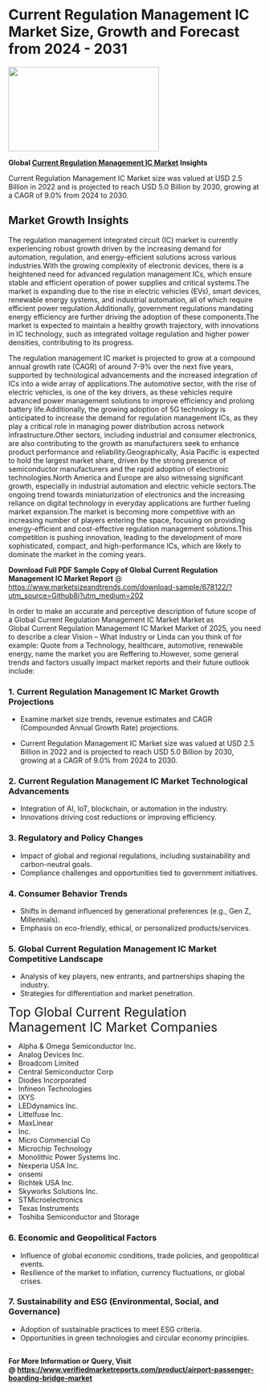 <H1>Current Regulation Management IC Market Size, Growth and Forecast from 2024 - 2031</H1><img class="aligncenter size-medium wp-image-584254" src="https://thirdeyenews.in/wp-content/uploads/2024/09/Global-Market-Research-300x168.jpeg" alt="" width="300" height="168" /><p><strong>Global&nbsp;<a href="https://www.marketsizeandtrends.com/download-sample/678122/?utm_source=Github8j?utm_medium=202">Current Regulation Management IC Market</a> Insights</strong></p><p>Current Regulation Management IC Market size was valued at USD 2.5 Billion in 2022 and is projected to reach USD 5.0 Billion by 2030, growing at a CAGR of 9.0% from 2024 to 2030.</p><p><h2>Market Growth Insights</h2> <p>The regulation management integrated circuit (IC) market is currently experiencing robust growth driven by the increasing demand for automation, regulation, and energy-efficient solutions across various industries.With the growing complexity of electronic devices, there is a heightened need for advanced regulation management ICs, which ensure stable and efficient operation of power supplies and critical systems.The market is expanding due to the rise in electric vehicles (EVs), smart devices, renewable energy systems, and industrial automation, all of which require efficient power regulation.Additionally, government regulations mandating energy efficiency are further driving the adoption of these components.The market is expected to maintain a healthy growth trajectory, with innovations in IC technology, such as integrated voltage regulation and higher power densities, contributing to its progress.</p> <p>The regulation management IC market is projected to grow at a compound annual growth rate (CAGR) of around 7-9% over the next five years, supported by technological advancements and the increased integration of ICs into a wide array of applications.The automotive sector, with the rise of electric vehicles, is one of the key drivers, as these vehicles require advanced power management solutions to improve efficiency and prolong battery life.Additionally, the growing adoption of 5G technology is anticipated to increase the demand for regulation management ICs, as they play a critical role in managing power distribution across network infrastructure.Other sectors, including industrial and consumer electronics, are also contributing to the growth as manufacturers seek to enhance product performance and reliability.Geographically, Asia Pacific is expected to hold the largest market share, driven by the strong presence of semiconductor manufacturers and the rapid adoption of electronic technologies.North America and Europe are also witnessing significant growth, especially in industrial automation and electric vehicle sectors.The ongoing trend towards miniaturization of electronics and the increasing reliance on digital technology in everyday applications are further fueling market expansion.The market is becoming more competitive with an increasing number of players entering the space, focusing on providing energy-efficient and cost-effective regulation management solutions.This competition is pushing innovation, leading to the development of more sophisticated, compact, and high-performance ICs, which are likely to dominate the market in the coming years.<p><span class=""><strong>Download Full PDF Sample Copy of Global Current Regulation Management IC Market Report</strong> @ <a href="https://www.marketsizeandtrends.com/download-sample/678122/?utm_source=Github8j?utm_medium=202" target="_blank">https://www.marketsizeandtrends.com/download-sample/678122/?utm_source=Github8j?utm_medium=202</a></span></p><p>In order to make an accurate and perceptive description of future scope of a Global&nbsp;Current Regulation Management IC Market Market as Global&nbsp;Current Regulation Management IC Market Market of 2025, you need to describe a clear Vision &ndash; What Industry or Linda can you think of for example: Quote from a Technology, healthcare, automotive, renewable energy, name the market you are Reffering to.However, some general trends and factors usually impact market reports and their future outlook include:</p><h3>1.&nbsp;<strong>Current Regulation Management IC Market Growth Projections</strong></h3><ul><li>Examine market size trends, revenue estimates and CAGR (Compounded Annual Growth Rate) projections.</li><li><p>Current Regulation Management IC Market size was valued at USD 2.5 Billion in 2022 and is projected to reach USD 5.0 Billion by 2030, growing at a CAGR of 9.0% from 2024 to 2030.</p></li></ul><h3>2.&nbsp;<strong>Current Regulation Management IC Market Technological Advancements</strong></h3><ul><li>Integration of AI, IoT, blockchain, or automation in the industry.</li><li>Innovations driving cost reductions or improving efficiency.</li></ul><h3>3.&nbsp;<strong>Regulatory and Policy Changes</strong></h3><ul><li>Impact of global and regional regulations, including sustainability and carbon-neutral goals.</li><li>Compliance challenges and opportunities tied to government initiatives.</li></ul><h3>4.&nbsp;<strong>Consumer Behavior Trends</strong></h3><ul><li>Shifts in demand influenced by generational preferences (e.g., Gen Z, Millennials).</li><li>Emphasis on eco-friendly, ethical, or personalized products/services.</li></ul><h3>5.&nbsp;<strong>Global Current Regulation Management IC Market Competitive Landscape</strong></h3><ul><li>Analysis of key players, new entrants, and partnerships shaping the industry.</li><li>Strategies for differentiation and market penetration.</li></ul><p data-pm-slice="1 1 []"><span style="color: inherit; font-family: inherit; font-size: 25px;">Top Global Current Regulation Management IC Market Companies</span></p><div class="" data-test-id=""><p><li>Alpha & Omega Semiconductor Inc.</li><li> Analog Devices Inc.</li><li> Broadcom Limited</li><li> Central Semiconductor Corp</li><li> Diodes Incorporated</li><li> Infineon Technologies</li><li> IXYS</li><li> LEDdynamics Inc.</li><li> Littelfuse Inc.</li><li> MaxLinear</li><li> Inc.</li><li> Micro Commercial Co</li><li> Microchip Technology</li><li> Monolithic Power Systems Inc.</li><li> Nexperia USA Inc.</li><li> onsemi</li><li> Richtek USA Inc.</li><li> Skyworks Solutions Inc.</li><li> STMicroelectronics</li><li> Texas Instruments</li><li> Toshiba Semiconductor and Storage</li></p></div><h3>6.&nbsp;<strong>Economic and Geopolitical Factors</strong></h3><ul><li>Influence of global economic conditions, trade policies, and geopolitical events.</li><li>Resilience of the market to inflation, currency fluctuations, or global crises.</li></ul><h3>7.&nbsp;<strong>Sustainability and ESG (Environmental, Social, and Governance)</strong></h3><ul><li>Adoption of sustainable practices to meet ESG criteria.</li><li>Opportunities in green technologies and circular economy principles.</li></ul><h2><strong style="font-size: 14px;">For More Information or Query, Visit @&nbsp;</strong><a style="background-color: #ffffff; font-size: 14px;" href="https://www.marketsizeandtrends.com/report/current-regulation-management-ic-market/" target="_blank">https://www.verifiedmarketreports.com/product/airport-passenger-boarding-bridge-market</a></h2>